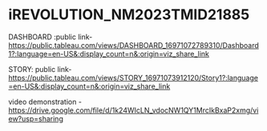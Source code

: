 # iREVOLUTION_NM2023TMID21885

DASHBOARD :public link-https://public.tableau.com/views/DASHBOARD_16971072789310/Dashboard1?:language=en-US&:display_count=n&:origin=viz_share_link


STORY: public link-https://public.tableau.com/views/STORY_16971073912120/Story1?:language=en-US&:display_count=n&:origin=viz_share_link

video demonstration - https://drive.google.com/file/d/1k24WIcLN_vdocNW1QY1MrcIkBxaP2xmg/view?usp=sharing
